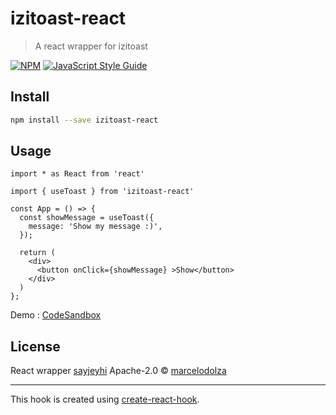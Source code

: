 # izitoast-react

> A react wrapper for izitoast

[![NPM](https://img.shields.io/npm/v/izitoast-react.svg)](https://www.npmjs.com/package/izitoast-react) [![JavaScript Style Guide](https://img.shields.io/badge/code_style-standard-brightgreen.svg)](https://standardjs.com)

## Install

```bash
npm install --save izitoast-react
```

## Usage

```tsx
import * as React from 'react'

import { useToast } from 'izitoast-react'

const App = () => {
  const showMessage = useToast({
    message: 'Show my message :)',
  });

  return (
    <div>
      <button onClick={showMessage} >Show</button>
    </div>
  )
};
```

Demo : [CodeSandbox](https://codesandbox.io/s/izi-toast-react-wrapper-ynrrn)

## License

React wrapper [sayjeyhi](https://github.com/sayjeyhi)
Apache-2.0 © [marcelodolza](https://github.com/marcelodolza)

---

This hook is created using [create-react-hook](https://github.com/hermanya/create-react-hook).
